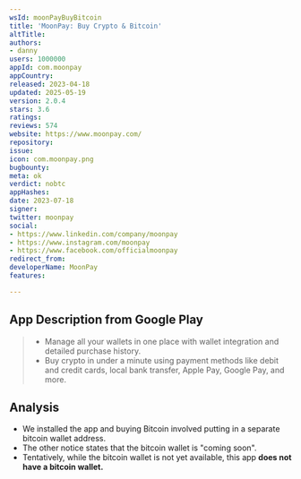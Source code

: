 ```yaml
---
wsId: moonPayBuyBitcoin
title: 'MoonPay: Buy Crypto & Bitcoin'
altTitle: 
authors:
- danny
users: 1000000
appId: com.moonpay
appCountry: 
released: 2023-04-18
updated: 2025-05-19
version: 2.0.4
stars: 3.6
ratings: 
reviews: 574
website: https://www.moonpay.com/
repository: 
issue: 
icon: com.moonpay.png
bugbounty: 
meta: ok
verdict: nobtc
appHashes: 
date: 2023-07-18
signer: 
twitter: moonpay
social:
- https://www.linkedin.com/company/moonpay
- https://www.instagram.com/moonpay
- https://www.facebook.com/officialmoonpay
redirect_from: 
developerName: MoonPay
features: 

---
```


## App Description from Google Play

> - Manage all your wallets in one place with wallet integration and detailed purchase history.
> - Buy crypto in under a minute using payment methods like debit and credit cards, local bank transfer, Apple Pay, Google Pay, and more.

## Analysis

- We installed the app and buying Bitcoin involved putting in a separate bitcoin wallet address. 
- The other notice states that the bitcoin wallet is "coming soon". 
- Tentatively, while the bitcoin wallet is not yet available, this app **does not have a bitcoin wallet.**
